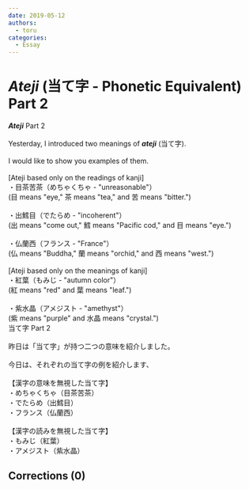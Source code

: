 ```yaml
---
date: 2019-05-12
authors:
  - toru
categories:
  - Essay
---
```


<h1 id="subject_show"><strong><em>Ateji</strong></em> (当て字 - Phonetic Equivalent) Part 2</h1>
<div class="date" hidden>May 12, 2019 22:11</div>
<div id="post"><div id="body_show_ori">
<strong><em>Ateji</strong></em> Part 2<br/><br/>Yesterday, I introduced two meanings of <strong><em>ateji</em></strong> (当て字).<br/><br/>I would like to show you examples of them.<br/><br/>[Ateji based only on the readings of kanji]<br/>・目茶苦茶（めちゃくちゃ - "unreasonable"）<br/>(目 means "eye," 茶 means "tea," and 苦 means "bitter.")<br/><br/>・出鱈目（でたらめ - "incoherent"）<br/>(出 means "come out," 鱈 means "Pacific cod," and 目 means "eye.")<br/><br/>・仏蘭西（フランス - "France"）<br/>(仏 means "Buddha," 蘭 means "orchid," and 西 means "west.")<br/><br/>[Ateji based only on the meanings of kanji]<br/>・紅葉（もみじ - "autumn color"）<br/>(紅 means "red" and 葉 means "leaf.")<br/><br/>・紫水晶（アメジスト - "amethyst"）<br/>(紫 means "purple" and 水晶 means "crystal.")
</div></div>

<!-- more -->

<div id="post_ja"><div id="body_show_mo">
当て字 Part 2<br/><br/>昨日は「当て字」が持つ二つの意味を紹介しました。<br/><br/>今日は、それぞれの当て字の例を紹介します、<br/><br/>【漢字の意味を無視した当て字】<br/>・めちゃくちゃ（目茶苦茶）<br/>・でたらめ（出鱈目）<br/>・フランス（仏蘭西）<br/><br/>【漢字の読みを無視した当て字】<br/>・もみじ（紅葉）<br/>・アメジスト（紫水晶）
</div></div>

## Corrections (0)
